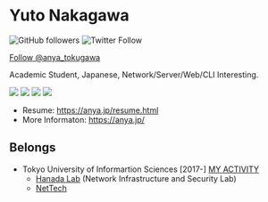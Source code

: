 # Yuto Nakagawa 

![GitHub followers](https://img.shields.io/github/followers/anya-tokugawa?style=for-the-badge)
![Twitter Follow](https://img.shields.io/twitter/follow/anya_tokugawa?style=for-the-badge) 

<a href="https://twitter.com/anya_tokugawa?ref_src=twsrc%5Etfw">Follow @anya_tokugawa</a>

Academic Student, Japanese, Network/Server/Web/CLI Interesting.

<a href="https://open.spotify.com/user/wsi6c0hvw2w3ruitfw1ht9egk">
  <img src="https://img.shields.io/badge/spotify-%231ED760.svg?&style=for-the-badge&logo=spotify&logoColor=white"></a>
<a href="https://twitter.com/anya_tokugawa">
  <img src="https://img.shields.io/static/v1?label=&message=twitter&color=1DA1F2&style=for-the-badge&logo=twitter&logoColor=white"></a>
<a href="https://jp.quora.com/profile/Nakagawa-Yuuto-1">
  <img src="https://img.shields.io/static/v1?label=&message=Quora&color=B92B27&style=for-the-badge&logo=quora"></a>
<a href="https://www.facebook.com/ericlightningsky">
  <img src="https://img.shields.io/badge/facebook-%231877F2.svg?&style=for-the-badge&logo=facebook&logoColor=white"></a>
  
- Resume: https://anya.jp/resume.html
- More Informaton: https://anya.jp/

## Belongs

- Tokyo University of Informartion Sciences [2017-] [MY ACTIVITY](http://www.edu.tuis.ac.jp/~g21008ny/)
  - [Hanada Lab](https://www.mhis.tuis.ac.jp) (Network Infrastructure and Security Lab)
  - [NetTech](https://www.nettech.tuis.ac.jp)


